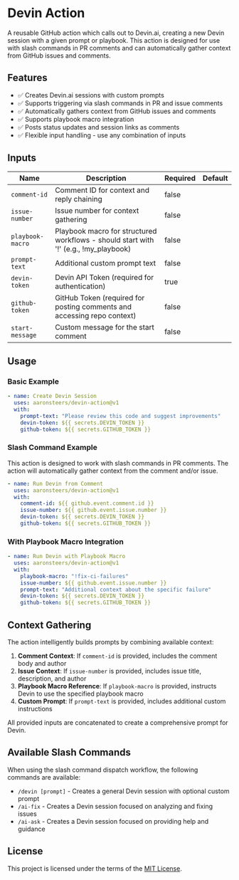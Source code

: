 # Devin Action

A reusable GitHub action which calls out to Devin.ai, creating a new Devin session with a given prompt or playbook. This action is designed for use with slash commands in PR comments and can automatically gather context from GitHub issues and comments.

## Features

- ✅ Creates Devin.ai sessions with custom prompts
- ✅ Supports triggering via slash commands in PR and issue comments
- ✅ Automatically gathers context from GitHub issues and comments
- ✅ Supports playbook macro integration
- ✅ Posts status updates and session links as comments
- ✅ Flexible input handling - use any combination of inputs

## Inputs

| Name           | Description                                                                 | Required | Default  |
|----------------|-----------------------------------------------------------------------------|----------|----------|
| `comment-id`   | Comment ID for context and reply chaining                                  | false    |          |
| `issue-number` | Issue number for context gathering                                          | false    |          |
| `playbook-macro` | Playbook macro for structured workflows - should start with '!' (e.g., !my_playbook) | false    |          |
| `prompt-text`  | Additional custom prompt text                                               | false    |          |
| `devin-token`  | Devin API Token (required for authentication)                              | true     |          |
| `github-token` | GitHub Token (required for posting comments and accessing repo context)    | false    |          |
| `start-message`| Custom message for the start comment                                       | false    |          |

## Usage

### Basic Example

```yaml
- name: Create Devin Session
  uses: aaronsteers/devin-action@v1
  with:
    prompt-text: "Please review this code and suggest improvements"
    devin-token: ${{ secrets.DEVIN_TOKEN }}
    github-token: ${{ secrets.GITHUB_TOKEN }}
```

### Slash Command Example

This action is designed to work with slash commands in PR comments. The action will automatically gather context from the comment and/or issue.

```yaml
- name: Run Devin from Comment
  uses: aaronsteers/devin-action@v1
  with:
    comment-id: ${{ github.event.comment.id }}
    issue-number: ${{ github.event.issue.number }}
    devin-token: ${{ secrets.DEVIN_TOKEN }}
    github-token: ${{ secrets.GITHUB_TOKEN }}
```

### With Playbook Macro Integration

```yaml
- name: Run Devin with Playbook Macro
  uses: aaronsteers/devin-action@v1
  with:
    playbook-macro: "!fix-ci-failures"
    issue-number: ${{ github.event.issue.number }}
    prompt-text: "Additional context about the specific failure"
    devin-token: ${{ secrets.DEVIN_TOKEN }}
    github-token: ${{ secrets.GITHUB_TOKEN }}
```

## Context Gathering

The action intelligently builds prompts by combining available context:

1. **Comment Context**: If `comment-id` is provided, includes the comment body and author
2. **Issue Context**: If `issue-number` is provided, includes issue title, description, and author  
3. **Playbook Macro Reference**: If `playbook-macro` is provided, instructs Devin to use the specified playbook macro
4. **Custom Prompt**: If `prompt-text` is provided, includes additional custom instructions

All provided inputs are concatenated to create a comprehensive prompt for Devin.

## Available Slash Commands

When using the slash command dispatch workflow, the following commands are available:

- `/devin [prompt]` - Creates a general Devin session with optional custom prompt
- `/ai-fix` - Creates a Devin session focused on analyzing and fixing issues
- `/ai-ask` - Creates a Devin session focused on providing help and guidance

## License

This project is licensed under the terms of the [MIT License](LICENSE).
